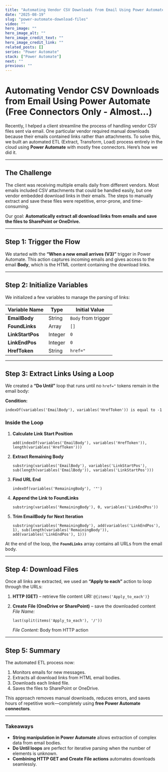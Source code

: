 ```yaml
---
title: "Automating Vendor CSV Downloads from Email Using Power Automate"
date: "2025-08-19"
slug: "power-automate-download-files"
video: ""
hero_image: ""
hero_image_alt: ""
hero_image_credit_text: ""
hero_image_credit_link: ""
related_posts: []
series: "Power Automate"
stack: ["Power Automate"]
next: ""
previous: ""
---
```


# Automating Vendor CSV Downloads from Email Using Power Automate (Free Connectors Only - Almost...)

Recently, I helped a client streamline the process of handling vendor CSV files sent via email. One particular vendor required manual downloads because their emails contained links rather than attachments. To solve this, we built an automated ETL (Extract, Transform, Load) process entirely in the cloud using **Power Automate** with mostly free connectors. Here’s how we did it.

---

## The Challenge

The client was receiving multiple emails daily from different vendors. Most emails included CSV attachments that could be handled easily, but one vendor embedded download links in their emails. The steps to manually extract and save these files were repetitive, error-prone, and time-consuming.

Our goal:
**Automatically extract all download links from emails and save the files to SharePoint or OneDrive.**

---

## Step 1: Trigger the Flow

We started with the **“When a new email arrives (V3)”** trigger in Power Automate. This action captures incoming emails and gives access to the email **Body**, which is the HTML content containing the download links.

---

## Step 2: Initialize Variables

We initialized a few variables to manage the parsing of links:

| Variable Name    | Type    | Initial Value       |
| ---------------- | ------- | ------------------- |
| **EmailBody**    | String  | `Body` from trigger |
| **FoundLinks**   | Array   | `[]`                |
| **LinkStartPos** | Integer | `0`                 |
| **LinkEndPos**   | Integer | `0`                 |
| **HrefToken**    | String  | `href="`            |

---

## Step 3: Extract Links Using a Loop

We created a **“Do Until”** loop that runs until no `href="` tokens remain in the email body:

**Condition:**

```plaintext
indexOf(variables('EmailBody'), variables('HrefToken')) is equal to -1
```

### Inside the Loop

1. **Calculate Link Start Position**

   ```plaintext
   add(indexOf(variables('EmailBody'), variables('HrefToken')), length(variables('HrefToken')))
   ```

2. **Extract Remaining Body**

   ```plaintext
   substring(variables('EmailBody'), variables('LinkStartPos'), sub(length(variables('EmailBody')), variables('LinkStartPos')))
   ```

3. **Find URL End**

   ```plaintext
   indexOf(variables('RemainingBody'), '"')
   ```

4. **Append the Link to FoundLinks**

   ```plaintext
   substring(variables('RemainingBody'), 0, variables('LinkEndPos'))
   ```

5. **Trim EmailBody for Next Iteration**

   ```plaintext
   substring(variables('RemainingBody'), add(variables('LinkEndPos'), 1), sub(length(variables('RemainingBody')), add(variables('LinkEndPos'), 1)))
   ```

At the end of the loop, the **`FoundLinks`** array contains all URLs from the email body.

---

## Step 4: Download Files

Once all links are extracted, we used an **“Apply to each”** action to loop through the URLs:

1. **HTTP (GET)** – retrieve file content
   *URI:* `@{items('Apply_to_each')}`

2. **Create File (OneDrive or SharePoint)** – save the downloaded content
   *File Name:*

   ```plaintext
   last(split(items('Apply_to_each'), '/'))
   ```

   *File Content:* Body from HTTP action

---

## Step 5: Summary

The automated ETL process now:

1. Monitors emails for new messages.
2. Extracts all download links from HTML email bodies.
3. Downloads each linked file.
4. Saves the files to SharePoint or OneDrive.

This approach removes manual downloads, reduces errors, and saves hours of repetitive work—completely using **free Power Automate connectors**.

---

### Takeaways

* **String manipulation in Power Automate** allows extraction of complex data from email bodies.
* **Do Until loops** are perfect for iterative parsing when the number of elements is unknown.
* **Combining HTTP GET and Create File actions** automates downloads seamlessly.


